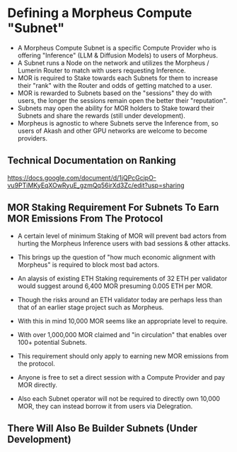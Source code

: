 # Defining a Morpheus Compute "Subnet"
- A Morpheus Compute Subnet is a specific Compute Provider who is offering "Inference" (LLM & Diffusion Models) to users of Morpheus. 
- A Subnet runs a Node on the network and utilizes the Morpheus / Lumerin Router to match with users requesting Inference. 
- MOR is required to Stake towards each Subnets for them to increase their "rank" with the Router and odds of getting matched to a user.
- MOR is rewarded to Subnets based on the "sessions" they do with users, the longer the sessions remain open the better their "reputation".
- Subnets may open the ability for MOR holders to Stake toward their Subnets and share the rewards (still under development).
- Morpheus is agnostic to where Subnets serve the Inference from, so users of Akash and other GPU networks are welcome to become providers.

## Technical Documentation on Ranking
https://docs.google.com/document/d/1jQPcGcjpO-vu9PTiMKyEqXOwRyuE_gzmQq56irXd3Zc/edit?usp=sharing

## MOR Staking Requirement For Subnets To Earn MOR Emissions From The Protocol
- A certain level of minimum Staking of MOR will prevent bad actors from hurting the Morpheus Inference users with bad sessions & other attacks.
- This brings up the question of "how much economic alignment with Morpheus" is required to block most bad actors.
- An alaysis of existing ETH Staking requirements of 32 ETH per validator would suggest around 6,400 MOR presuming 0.005 ETH per MOR.
- Though the risks around an ETH validator today are perhaps less than that of an earlier stage project such as Morpheus.
- With this in mind 10,000 MOR seems like an appropriate level to require. 
- With over 1,000,000 MOR claimed and "in circulation" that enables over 100+ potential Subnets.

- This requirement should only apply to earning new MOR emissions from the protocol.
- Anyone is free to set a direct session with a Compute Provider and pay MOR directly.
- Also each Subnet operator will not be required to directly own 10,000 MOR, they can instead borrow it from users via Delegration.

## There Will Also Be Builder Subnets (Under Development)
